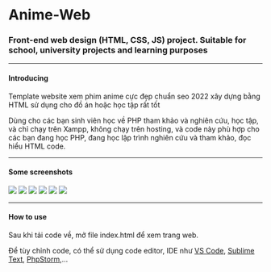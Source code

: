 # Anime-Web
<h3>Front-end web design (HTML, CSS, JS) project.  Suitable for school, university projects and learning purposes</h3>
<hr>
<h4>Introducing</h4>
<p>Template website xem phim anime cực đẹp chuẩn seo 2022 xây dựng bằng HTML sử dụng cho đồ án hoặc học tập rất tốt</p>
<p>Dùng cho các bạn sinh viên học về PHP tham khảo và nghiên cứu, học tập, và chỉ chạy trên Xampp,
không chạy trên hosting, và code này phù hợp cho các bạn đang học PHP, đang học lập trình nghiên cứu và tham khảo, đọc hiểu HTML code.</p>
<hr>
<h4>Some screenshots</h4>
<img src="https://github.com/Qyt0109/Anime-Web/blob/main/Image/1.png">
<img src="https://github.com/Qyt0109/Anime-Web/blob/main/Image/2.png">
<img src="https://github.com/Qyt0109/Anime-Web/blob/main/Image/3.png">
<img src="https://github.com/Qyt0109/Anime-Web/blob/main/Image/4.png">
<img src="https://github.com/Qyt0109/Anime-Web/blob/main/Image/5.png">
<img src="https://github.com/Qyt0109/Anime-Web/blob/main/Image/6.png">
<hr>
<h4>How to use</h4>
<p>Sau khi tải code về, mở file index.html để xem trang web.</p>
<p>Để tùy chỉnh code, có thể sử dụng code editor, IDE như <a href="https://code.visualstudio.com">VS Code</a>, <a href="https://www.sublimetext.com">Sublime Text</a>, <a href="https://www.jetbrains.com/phpstorm/">PhpStorm</a>,...</p>
